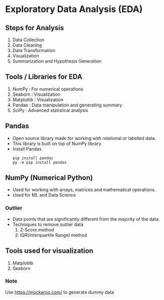 # Exploratory Data Analysis (EDA)

## Steps for Analysis

1. Data Collection
2. Data Cleaning
3. Data Transformation
4. Visualization
5. Summarization and Hypothesis Generation

## Tools / Libraries for EDA

1. NumPy : For numerical operations
2. Seaborn : Visualization
3. Matplotlib : Visualization
4. Pandas : Data manipulation and generating summary
5. SciPy : Advanced statistical analysis

## Pandas

- Open source library made for working with relational or labelled data.
- This library is built on top of NumPy library.
- Install Pandas
    ```
    pip install pandas
    py -m pip install pandas
    ```

## NumPy (Numerical Python)

- Used for working with arrays, matrices and mathematical operations.
- Used for ML and Data Science

### Outlier

- Data points that are significantly different from the majority of the data.
- Techniques to remove outlier data
    1. Z-Score method
    2. IQR(Interquartile Range) method

## Tools used for visualization
1. Matplotlib
2. Seaborn

### Note
Use https://mockaroo.com/ to generate dummy data
    